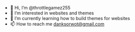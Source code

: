 - 👋 Hi, I’m @throttlegamez255
- 👀 I’m interested in websites and themes
- 🌱 I’m currently learning how to build themes for websites
- 📫 How to reach me danksorwot@gmail.com
